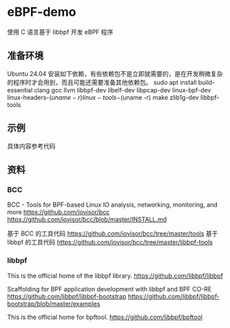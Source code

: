 # eBPF-demo

使用 C 语言基于 libbpf 开发 eBPF 程序

## 准备环境

Ubuntu 24.04 安装如下依赖，有些依赖包不是立即就需要的，是在开发稍微复杂的程序时才会用到，而且可能还需要准备其他依赖包。
sudo apt install build-essential clang gcc llvm libbpf-dev libelf-dev libpcap-dev linux-bpf-dev linux-headers-$(uname -r) linux-tools-$(uname -r) make zlib1g-dev libbpf-tools

## 示例

具体内容参考代码

## 资料

### BCC

BCC - Tools for BPF-based Linux IO analysis, networking, monitoring, and more
https://github.com/iovisor/bcc
https://github.com/iovisor/bcc/blob/master/INSTALL.md

基于 BCC 的工具代码
https://github.com/iovisor/bcc/tree/master/tools
基于 libbpf 的工具代码
https://github.com/iovisor/bcc/tree/master/libbpf-tools

### libbpf

This is the official home of the libbpf library.
https://github.com/libbpf/libbpf

Scaffolding for BPF application development with libbpf and BPF CO-RE
https://github.com/libbpf/libbpf-bootstrap
https://github.com/libbpf/libbpf-bootstrap/blob/master/examples

This is the official home for bpftool.
https://github.com/libbpf/bpftool

